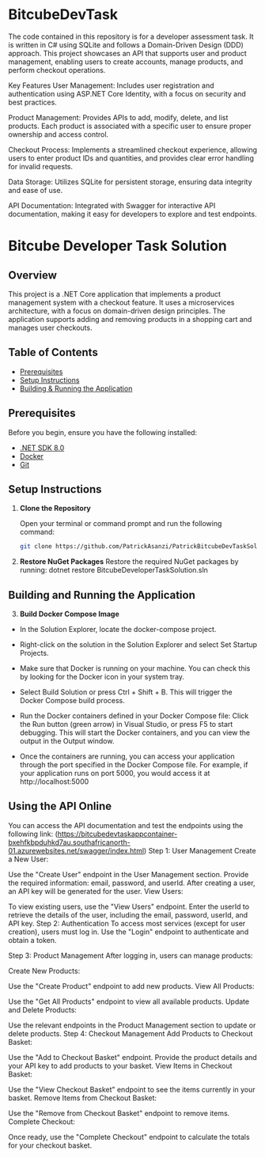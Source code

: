 # BitcubeDevTask
The code contained in this repository is for a developer assessment task. It is written in C# using SQLite and follows a Domain-Driven Design (DDD) approach. This project showcases an API that supports user and product management, enabling users to create accounts, manage products, and perform checkout operations.

Key Features
User Management: Includes user registration and authentication using ASP.NET Core Identity, with a focus on security and best practices.

Product Management: Provides APIs to add, modify, delete, and list products. Each product is associated with a specific user to ensure proper ownership and access control.

Checkout Process: Implements a streamlined checkout experience, allowing users to enter product IDs and quantities, and provides clear error handling for invalid requests.

Data Storage: Utilizes SQLite for persistent storage, ensuring data integrity and ease of use.

API Documentation: Integrated with Swagger for interactive API documentation, making it easy for developers to explore and test endpoints.
# Bitcube Developer Task Solution

## Overview

This project is a .NET Core application that implements a product management system with a checkout feature. It uses a microservices architecture, with a focus on domain-driven design principles. The application supports adding and removing products in a shopping cart and manages user checkouts.

## Table of Contents

- [Prerequisites](#prerequisites)
- [Setup Instructions](#setup-instructions)
- [Building & Running the Application](#building-and-running-the-application)

## Prerequisites

Before you begin, ensure you have the following installed:

- [.NET SDK 8.0](https://dotnet.microsoft.com/download/dotnet/8.0)
- [Docker](https://www.docker.com/get-started)
- [Git](https://git-scm.com/)

## Setup Instructions

1. **Clone the Repository**

   Open your terminal or command prompt and run the following command:

   ```bash
   git clone https://github.com/PatrickAsanzi/PatrickBitcubeDevTaskSolution.git
   
2. **Restore NuGet Packages**
Restore the required NuGet packages by running:
dotnet restore BitcubeDeveloperTaskSolution.sln

## Building and Running the Application

3. **Build Docker Compose Image**

* In the Solution Explorer, locate the docker-compose project.

* Right-click on the solution in the Solution Explorer and select Set Startup Projects.

* Make sure that Docker is running on your machine. You can check this by looking for the Docker icon in your system tray.

* Select Build Solution or press Ctrl + Shift + B. This will trigger the Docker Compose build process.

* Run the Docker containers defined in your Docker Compose file:
Click the Run button (green arrow) in Visual Studio, or press F5 to start debugging.
This will start the Docker containers, and you can view the output in the Output window.

* Once the containers are running, you can access your application through the port specified in the Docker Compose file. For example, if your application runs on port 5000, you would access it at http://localhost:5000

## Using the API Online
You can access the API documentation and test the endpoints using the following link: 
(https://bitcubedevtaskappcontainer-bxehfkbpduhkd7au.southafricanorth-01.azurewebsites.net/swagger/index.html)
Step 1: User Management
Create a New User:

Use the "Create User" endpoint in the User Management section.
Provide the required information: email, password, and userId.
After creating a user, an API key will be generated for the user.
View Users:

To view existing users, use the "View Users" endpoint.
Enter the userId to retrieve the details of the user, including the email, password, userId, and API key.
Step 2: Authentication
To access most services (except for user creation), users must log in. Use the "Login" endpoint to authenticate and obtain a token.

Step 3: Product Management
After logging in, users can manage products:

Create New Products:

Use the "Create Product" endpoint to add new products.
View All Products:

Use the "Get All Products" endpoint to view all available products.
Update and Delete Products:

Use the relevant endpoints in the Product Management section to update or delete products.
Step 4: Checkout Management
Add Products to Checkout Basket:

Use the "Add to Checkout Basket" endpoint.
Provide the product details and your API key to add products to your basket.
View Items in Checkout Basket:

Use the "View Checkout Basket" endpoint to see the items currently in your basket.
Remove Items from Checkout Basket:

Use the "Remove from Checkout Basket" endpoint to remove items.
Complete Checkout:

Once ready, use the "Complete Checkout" endpoint to calculate the totals for your checkout basket.



